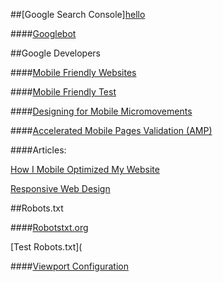 ##[Google Search Console]<a href='https://www.google.com/webmasters/tools/home?hl=en, target="_blank"'/>hello</a>

####[Googlebot](https://support.google.com/webmasters/answer/182072)

##Google Developers

####[Mobile Friendly Websites](https://developers.google.com/webmasters/mobile-sites/)

####[Mobile Friendly Test](https://www.google.com/webmasters/tools/mobile-friendly/?url=www.foreverfamilyfoundation.org)



####[Designing for Mobile Micromovements](https://www.thinkwithgoogle.com/topics/designing-for-mobile-micro-moments.html)

####[Accelerated Mobile Pages Validation (AMP)](https://www.ampproject.org/docs/guides/validate.html)

####Articles:

[How I Mobile Optimized My Website](https://blog.hartleybrody.com/how-i-mobile-optimized-my-website-in-5-minutes/)

[Responsive Web Design](http://alistapart.com/article/responsive-web-design)

##Robots.txt

####[Robotstxt.org](http://www.robotstxt.org/db.html)

[Test Robots.txt](

####[Viewport Configuration](https://developers.google.com/speed/docs/insights/ConfigureViewport#overview)
